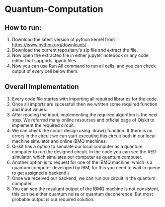 # Quantum-Computation

## How to run:
1. Download the latest version of python kernel from https://www.python.org/downloads/ .
2. Download the current repositary's zip file and extract the file.
3. Now open the extracted file in either jupyter notebook or any code editor that supports .ipynb files.
4. Now you can use Run All command to run all cells, and you can check output of every cell below them.

## Overall Implementation 
1. Every code file startes with importing all required libraries for the code.
2. Once all imports are sucessfull then we written some required function and input values.
3. After reading the input, implementing the required algorithm is the next step. We referred many online resourses and official page of Qiskit to implement the required circuit.
4. We can check the circuit design using .draw() function. If there is no errors in the circuit we can start executing this circuit both in our local machine simulator and online IBMQ machines.
5. Qiskit has a option to simulate our local computer as a quantum computer to run the designed circuit. In the code you can see the AER simulator, which simulates our computer as quantum computer.
6. Another option is to request for one of the IBMQ machine, which is a quantum computer developed by IBM, for this you need to wait in queue to get assigned a backend.\
7. Once we received our backend, we can run our circuit in the quantum computer.
8. You can see the resultant output of the IBMQ machine is not consistent, this can be either quantum noise or quantum decoherence. But most probable output is our required solution.
